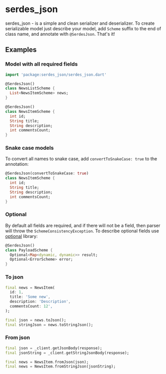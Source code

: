 # serdes_json

serdes_json - is a simple and clean serializer and deserializer.
To create serializable model just describe your model, add `Scheme` suffix to the end of class name,
and annotate with `@SerdesJson`. That's it!

## Examples

### Model with all required fields

```dart
import 'package:serdes_json/serdes_json.dart'

@SerdesJson()
class NewsListScheme {
  List<NewsItemScheme> news;
}
```

```dart
@SerdesJson()
class NewsItemScheme {
  int id;
  String title;
  String description;
  int commentsCount;
}
```

### Snake case models

To convert all names to snake case, add `convertToSnakeCase: true` to the annotation:

```dart
@SerdesJson(convertToSnakeCase: true)
class NewsItemScheme {
  int id;
  String title;
  String description;
  int commentsCount;
}
```

### Optional

By default all fields are required, and if there will not be a field, then parser will throw the `SchemeConsistencyException`.
To describe optional fields use [optional](https://pub.dev/packages/optional) library:

```dart
@SerdesJson()
class PayloadScheme {
  Optional<Map<dynamic, dynamic>> result;
  Optional<ErrorScheme> error;
}
```


### To json

```dart
final news = NewsItem(
  id: 1,
  title: 'Some new',
  description: 'Description',
  commentsCount: 12',
);

final json = news.toJson();
final stringJson = news.toStringJson();
```

### From json

```dart
final json = _client.getJsonBody(response);
final jsonString = _client.getStringJsonBody(response);

final news = NewsItem.fromJson(json);
final news = NewsItem.fromStringJson(jsonString);
```
